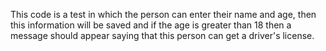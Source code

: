 This code is a test in which the person can enter their name and age, then this information will be saved and if the age is greater than 18 then a message should appear saying that this person can get a driver's license.
